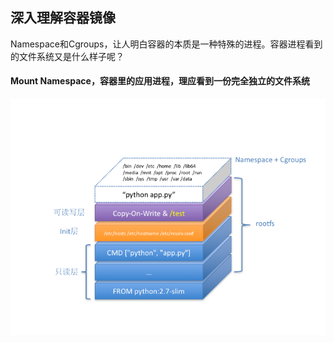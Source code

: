 ## 深入理解容器镜像
Namespace和Cgroups，让人明白容器的本质是一种特殊的进程。容器进程看到的文件系统又是什么样子呢？
#### Mount Namespace，容器里的应用进程，理应看到一份完全独立的文件系统
![Docker全景图](./img/k8s_docjer2.png)